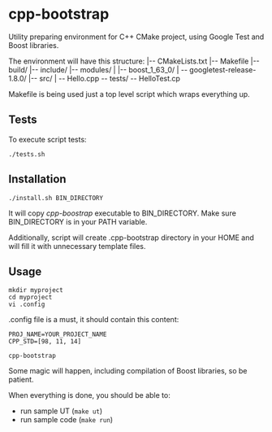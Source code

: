 # cpp-bootstrap

Utility preparing environment for C++ CMake project, using Google Test and Boost libraries.

The environment will have this structure:
|-- CMakeLists.txt
|-- Makefile
|-- build/
|-- include/
|-- modules/
|   |-- boost\_1\_63\_0/
|   -- googletest-release-1.8.0/
|-- src/
|   -- Hello.cpp
-- tests/
    -- HelloTest.cp

Makefile is being used just a top level script which wraps everything up.

## Tests
To execute script tests:
```
./tests.sh
```

## Installation
```
./install.sh BIN_DIRECTORY
```

It will copy _cpp-boostrap_ executable to BIN_DIRECTORY. Make sure BIN_DIRECTORY is in your PATH variable. 

Additionally, script will create .cpp-bootstrap directory in your HOME and will fill it with unnecessary template files. 

## Usage
```
mkdir myproject 
cd myproject
vi .config
```
.config file is a must, it should contain this content:

```
PROJ_NAME=YOUR_PROJECT_NAME
CPP_STD=[98, 11, 14]
```

```
cpp-bootstrap
```

Some magic will happen, including compilation of Boost libraries, so be patient. 

When everything is done, you should be able to:

- run sample UT (`make ut`)
- run sample code (`make run`)
